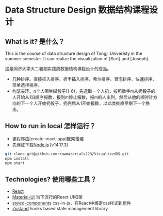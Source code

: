# Data Structure Design 数据结构课程设计

## What is it? 是什么？

This is the course of data structure design of Tongji Univeristy in the summer semester. It can realize the visualization of [Sort] and [Joseph]. 

这是同济大学大二暑期实践周数据结构课程设计的成品。
- 几种排序。直接插入排序、折半插入排序、希尔排序、冒泡排序、快速排序、简单选择排序。
- 约瑟夫环。n个人围坐掷骰子(1-6)，先选取一个人扔，按照数字m从扔骰子的人开始从1沿顺序报数，报到m停止报数，报m的人出列，然后从他的顺时针方向的下一个人开始扔骰子，扔完后从1开始报数，以此类推直至剩下一个胜出。

## How to run in local 怎样运行？

- 该程序由[create-react-app]框架搭建
- 先保证下载[Node.js](https://nodejs.org/zh-cn/) [v14.17.3]


```sh
git clone git@github.com:rawmaterials223/VisualizedDS.git
npm install
npm start
```

## Technologies? 使用哪些工具？
- [React](https://github.com/facebook/react)
- [Material-UI](https://material-ui.com/zh/) 当下流行的React UI框架
- [styled-components](https://www.w3cschool.cn/styledcomponents/) css-in-js，在React中绑定css样式到组件
- [Zustand](https://github.com/pmndrs/zustand) hooks based state management library

